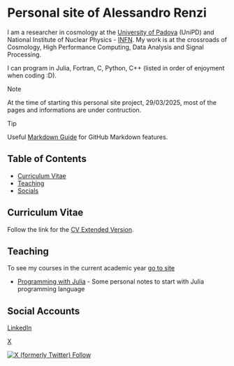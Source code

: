 # Personal site of Alessandro Renzi

I am a researcher in cosmology at the [University of Padova](https://www.unipd.it/en/contatti/rubrica?detail=Y&ruolo=1&checkout=cerca&persona=renzi&key=5F749F2E49E4888AE8B2F471823535B3) (UniPD) and National Institute of Nuclear Physics - [INFN](https://baltig.infn.it/alexnino/alessandro.renzi). My work is at the crossroads of Cosmology, High Performance Computing, Data Analysis and Signal Processing.

I can program in Julia, Fortran, C, Python, C++ (listed in order of enjoyment when coding :D).

> [!NOTE] 
> At the time of starting this personal site project, 29/03/2025, most of the pages and informations are under contruction.

> [!TIP]
> Useful [Markdown Guide](https://docs.github.com/en/get-started/writing-on-github/getting-started-with-writing-and-formatting-on-github/basic-writing-and-formatting-syntax/) for GitHub Markdown features.

## Table of Contents

- [Curriculum Vitae](#curriculum-vitae)
- [Teaching](#teaching)
- [Socials](#social-accounts)

## Curriculum Vitae

Follow the link for the [CV Extended Version](./cv/extended_cv.md).

## Teaching

To see my courses in the current academic year [go to site](https://en.didattica.unipd.it/off/docente/5F749F2E49E4888AE8B2F471823535B3)

<!-- - [Modern Computing for Physics](https://baltig.infn.it/alexnino/modern-computing-for-physics-pod-y2425) - Physics of Data MSc

- [Scientific Computing for Physics Students](https://baltig.infn.it/alexnino/scientific-computing-for-physics-students-phd-y2425) - Physics PhD -->

- [Programming with Julia](./teaching/Julia/julia-index.md) - Some personal notes to start with Julia programming language

## Social Accounts

[LinkedIn](https://www.linkedin.com/in/alessandro-renzi/)

[X](https://x.com/alexnino82)

[![X (formerly Twitter) Follow](https://img.shields.io/twitter/follow/alexnino82)
](https://x.com/alexnino82)

